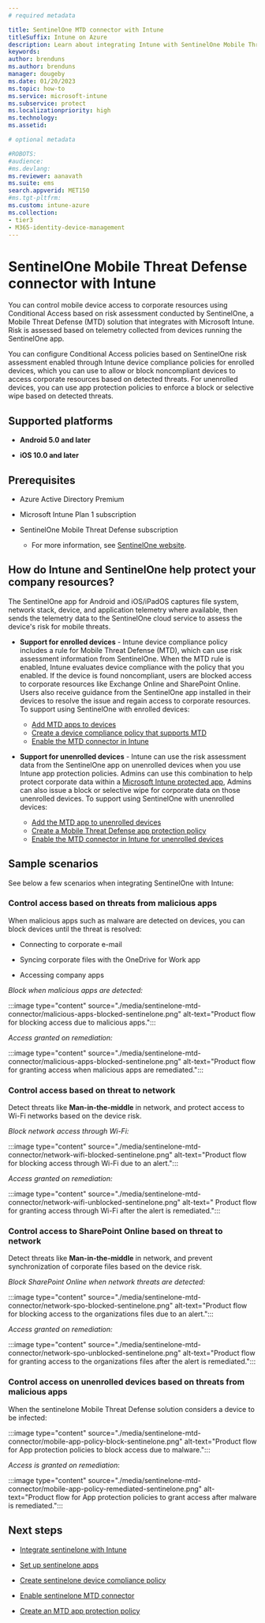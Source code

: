 ```yaml
---
# required metadata

title: SentinelOne MTD connector with Intune
titleSuffix: Intune on Azure
description: Learn about integrating Intune with SentinelOne Mobile Threat Defense to control mobile device access to your corporate resources.
keywords:
author: brenduns
ms.author: brenduns
manager: dougeby
ms.date: 01/20/2023
ms.topic: how-to
ms.service: microsoft-intune
ms.subservice: protect
ms.localizationpriority: high
ms.technology:
ms.assetid: 

# optional metadata

#ROBOTS:
#audience:
#ms.devlang:
ms.reviewer: aanavath
ms.suite: ems
search.appverid: MET150
#ms.tgt-pltfrm:
ms.custom: intune-azure
ms.collection:
- tier3
- M365-identity-device-management
---
```


# SentinelOne Mobile Threat Defense connector with Intune

You can control mobile device access to corporate resources using Conditional Access based on risk assessment conducted by SentinelOne, a Mobile Threat Defense (MTD) solution that integrates with Microsoft Intune. Risk is assessed based on telemetry collected from devices running the SentinelOne app.

You can configure Conditional Access policies based on SentinelOne risk assessment enabled through Intune device compliance policies for enrolled devices, which you can use to allow or block noncompliant devices to access corporate resources based on detected threats. For unenrolled devices, you can use app protection policies to enforce a block or selective wipe based on detected threats.

## Supported platforms

- **Android 5.0 and later**

- **iOS 10.0 and later**

## Prerequisites

- Azure Active Directory Premium

- Microsoft Intune Plan 1 subscription

- SentinelOne Mobile Threat Defense subscription

  - For more information, see [SentinelOne website](https://www.sentinelone.com/).

## How do Intune and SentinelOne help protect your company resources?

The SentinelOne app for Android and iOS/iPadOS captures file system, network stack, device, and application telemetry where available, then sends the telemetry data to the SentinelOne cloud service to assess the device's risk for mobile threats.

- **Support for enrolled devices** - Intune device compliance policy includes a rule for Mobile Threat Defense (MTD), which can use risk assessment information from SentinelOne. When the MTD rule is enabled, Intune evaluates device compliance with the policy that you enabled. If the device is found noncompliant, users are blocked access to corporate resources like Exchange Online and SharePoint Online. Users also receive guidance from the SentinelOne app installed in their devices to resolve the issue and regain access to corporate resources. To support using SentinelOne with enrolled devices:  
  - [Add MTD apps to devices](../protect/mtd-apps-ios-app-configuration-policy-add-assign.md)
  - [Create a device compliance policy that supports MTD](../protect/mtd-device-compliance-policy-create.md)
  - [Enable the MTD connector in Intune](../protect/mtd-connector-enable.md)

- **Support for unenrolled devices** - Intune can use the risk assessment data from the SentinelOne app on unenrolled devices when you use Intune app protection policies. Admins can use this combination to help protect corporate data within a [Microsoft Intune protected app](../apps/apps-supported-intune-apps.md), Admins can also issue a block or selective wipe for corporate data on those unenrolled devices. To support using SentinelOne with unenrolled devices:  
  - [Add the MTD app to unenrolled devices](../protect/mtd-add-apps-unenrolled-devices.md)
  - [Create a Mobile Threat Defense app protection policy](../protect/mtd-app-protection-policy.md)
  - [Enable the MTD connector in Intune for unenrolled devices](../protect/mtd-enable-unenrolled-devices.md)
  
## Sample scenarios

See below a few scenarios when integrating SentinelOne with Intune:

### Control access based on threats from malicious apps

When malicious apps such as malware are detected on devices, you can block devices until the threat is resolved:

- Connecting to corporate e-mail

- Syncing corporate files with the OneDrive for Work app

- Accessing company apps

*Block when malicious apps are detected:*

:::image type="content" source="./media/sentinelone-mtd-connector/malicious-apps-blocked-sentinelone.png" alt-text="Product flow for blocking access due to malicious apps.":::

*Access granted on remediation:*

:::image type="content" source="./media/sentinelone-mtd-connector/malicious-apps-blocked-sentinelone.png" alt-text="Product flow for granting access when malicious apps are remediated.":::

### Control access based on threat to network

Detect threats like **Man-in-the-middle** in network, and protect access to Wi-Fi networks based on the device risk.

*Block network access through Wi-Fi:*

:::image type="content" source="./media/sentinelone-mtd-connector/network-wifi-blocked-sentinelone.png" alt-text="Product flow for blocking access through Wi-Fi due to an alert.":::

*Access granted on remediation:*

:::image type="content" source="./media/sentinelone-mtd-connector/network-wifi-unblocked-sentinelone.png" alt-text=" Product flow for granting access through Wi-Fi after the alert is remediated.":::

### Control access to SharePoint Online based on threat to network

Detect threats like **Man-in-the-middle** in network, and prevent synchronization of corporate files based on the device risk.

*Block SharePoint Online when network threats are detected:*

:::image type="content" source="./media/sentinelone-mtd-connector/network-spo-blocked-sentinelone.png" alt-text="Product flow for blocking access to the organizations files due to an alert.":::

*Access granted on remediation:*

:::image type="content" source="./media/sentinelone-mtd-connector/network-spo-unblocked-sentinelone.png" alt-text="Product flow for granting access to the organizations files after the alert is remediated.":::

### Control access on unenrolled devices based on threats from malicious apps

When the sentinelone Mobile Threat Defense solution considers a device to be infected:

:::image type="content" source="./media/sentinelone-mtd-connector/mobile-app-policy-block-sentinelone.png" alt-text="Product flow for App protection policies to block access due to malware.":::

*Access is granted on remediation*:

:::image type="content" source="./media/sentinelone-mtd-connector/mobile-app-policy-remediated-sentinelone.png" alt-text="Product flow for App protection policies to grant access after malware is remediated.":::

## Next steps

- [Integrate sentinelone with Intune](sentinelone-mtd-connector-integration.md)

- [Set up sentinelone apps](mtd-apps-ios-app-configuration-policy-add-assign.md)

- [Create sentinelone device compliance policy](mtd-device-compliance-policy-create.md)

- [Enable sentinelone MTD connector](mtd-connector-enable.md)

- [Create an MTD app protection policy](../protect/mtd-app-protection-policy.md)
